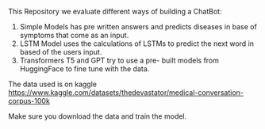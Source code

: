 This Repository we evaluate different ways of building a ChatBot:
1. Simple Models has pre written answers and predicts diseases in base of symptoms that come as an input.
2. LSTM Model uses the calculations of LSTMs to predict the next word in based of the users input.
3. Transformers T5 and GPT try to use a pre- built models from HuggingFace to fine tune with the data.

The data used is on kaggle https://www.kaggle.com/datasets/thedevastator/medical-conversation-corpus-100k

Make sure you download the data and train the model.

